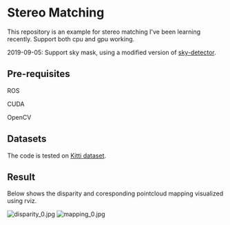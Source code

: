 Stereo Matching
==================
This repository is an example for stereo matching I've been learning recently. Support both cpu and gpu working.

2019-09-05: Support sky mask, using a modified version of [sky-detector](https://github.com/MaybeShewill-CV/sky-detector).

Pre-requisites
--------------
ROS

CUDA

OpenCV

Datasets
--------
The code is tested on [Kitti dataset](http://www.cvlibs.net/datasets/kitti/eval_stereo.php).

Result
-----
Below shows the disparity and coresponding pointcloud mapping visualized using rviz.

![disparity_0.jpg](https://github.com/hunterlew/stereo_matching/blob/develop/example/disp_0.png)
![mapping_0.jpg](https://github.com/hunterlew/stereo_matching/blob/develop/example/mapping_0.png)
